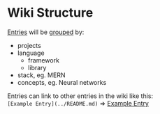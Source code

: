 # Wiki Structure

[Entries](./entry_structure.md) will be [grouped](./group_structure) by:

- projects
- language
  - framework
  - library
- stack, eg. MERN
- concepts, eg. Neural networks

Entries can link to other entries in the wiki like this:  
`[Example Entry](../README.md)` => [Example Entry](../README.md)
